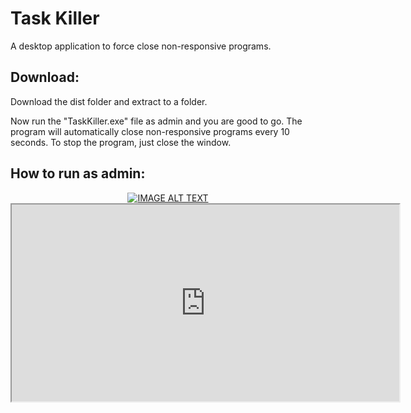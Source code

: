 # Task Killer

A desktop application to force close non-responsive programs.

## Download:

Download the dist folder and extract to a folder.

Now run the "TaskKiller.exe" file as admin and you are good to go.
The program will automatically close non-responsive programs every 10 seconds.
To stop the program, just close the window.

## How to run as admin:

<div align="center">
  <a href="https://www.youtube.com/watch?v=YOUTUBE_VIDEO_ID_HERE"><img src="https://img.youtube.com/vi/YOUTUBE_VIDEO_ID_HERE/0.jpg" alt="IMAGE ALT TEXT"></a>
</div>


<div align="center">
    <iframe width="620" height="315"
        src="https://www.youtube.com/watch?v=CwxVFUXhUqE">
    </iframe>
</div>
